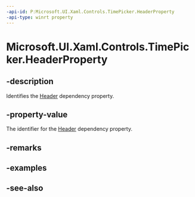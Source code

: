 ```yaml
---
-api-id: P:Microsoft.UI.Xaml.Controls.TimePicker.HeaderProperty
-api-type: winrt property
---
```


<!-- Property syntax
public Windows.UI.Xaml.DependencyProperty HeaderProperty { get; }
-->

# Microsoft.UI.Xaml.Controls.TimePicker.HeaderProperty

## -description
Identifies the [Header](timepicker_header.md) dependency property.

## -property-value
The identifier for the [Header](timepicker_header.md) dependency property.

## -remarks

## -examples

## -see-also
